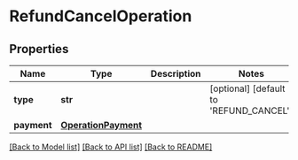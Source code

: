 # RefundCancelOperation

## Properties
Name | Type | Description | Notes
------------ | ------------- | ------------- | -------------
**type** | **str** |  | [optional] [default to 'REFUND_CANCEL']
**payment** | [**OperationPayment**](OperationPayment.md) |  | 

[[Back to Model list]](../README.md#documentation-for-models) [[Back to API list]](../README.md#documentation-for-api-endpoints) [[Back to README]](../README.md)


